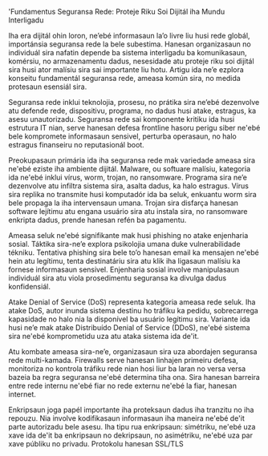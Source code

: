 'Fundamentus Seguransa Rede: Proteje Riku Soi Dijitál iha Mundu Interligadu

Iha era dijitál ohin loron, ne’ebé informasaun la’o livre liu husi rede globál, importánsia seguransa rede la bele subestima. Hanesan organizasaun no individuál sira nafatin depende ba sistema interligadu ba komunikasaun, komérsiu, no armazenamentu dadus, nesesidade atu proteje riku soi dijitál sira husi ator malísiu sira sai importante liu hotu. Artigu ida ne’e ezplora konseitu fundamentál seguransa rede, ameasa komún sira, no medida protesaun esensiál sira.

Seguransa rede inklui teknolojia, prosesu, no prátika sira ne’ebé dezenvolve atu defende rede, dispositivu, programa, no dadus husi atake, estragus, ka asesu unautorizadu. Seguransa rede sai komponente kritiku ida husi estrutura IT nian, serve hanesan defesa frontline hasoru perigu siber ne'ebé bele kompromete informasaun sensivel, perturba operasaun, no halo estragus finanseiru no reputasionál boot.

Preokupasaun primária ida iha seguransa rede mak variedade ameasa sira ne'ebé eziste iha ambiente dijitál. Malware, ou softuare malísiu, kategoria ida ne'ebé inklui vírus, worm, trojan, no ransomware. Programa sira ne’e dezenvolve atu infiltra sistema sira, asalta dadus, ka halo estragus. Vírus sira replika no transmite husi komputadór ida ba seluk, enkuantu worm sira bele propaga la iha intervensaun umana. Trojan sira disfarça hanesan software lejítimu atu engana usuário sira atu instala sira, no ransomware enkripta dadus, prende hanesan refén ba pagamentu.

Ameasa seluk ne'ebé signifikante mak husi phishing no atake enjenharia sosial. Táktika sira-ne’e explora psikolojia umana duke vulnerabilidade tékniku. Tentativa phishing sira bele to’o hanesan email ka mensajen ne'ebé hein atu legítimu, tenta destinatáriu sira atu klik iha ligasaun malísiu ka fornese informasaun sensivel. Enjenharia sosial involve manipulasaun individuál sira atu viola prosedimentu seguransa ka divulga dadus konfidensiál.

Atake Denial of Service (DoS) representa kategoria ameasa rede seluk. Iha atake DoS, autor inunda sistema destinu ho tráfiku ka pedidu, sobrecarrega kapasidade no halo nia la disponível ba usuário legítimu sira. Variante ida husi ne’e mak atake Distribuído Denial of Service (DDoS), ne'ebé sistema sira ne'ebé komprometidu uza atu ataka sistema ida de'it.

Atu kombate ameasa sira-ne’e, organizasaun sira uza abordajen seguransa rede multi-kamada. Firewalls serve hanesan linhajen primeiru defesa, monitoriza no kontrola tráfiku rede nian hosi liur ba laran no versa versa bazeia ba regra seguransa ne'ebé determina tiha ona. Sira hanesan barreira entre rede internu ne'ebé fiar no rede externu ne'ebé la fiar, hanesan internet.

Enkripsaun joga papél importante iha proteksaun dadus iha tranzitu no iha repouzu. Nia involve kodifikasaun informasaun iha maneira ne'ebé de'it parte autorizadu bele asesu. Iha tipu rua enkripsaun: simétriku, ne'ebé uza xave ida de'it ba enkripsaun no dekripsaun, no asimétriku, ne'ebé uza par xave públiku no privadu. Protokolu hanesan SSL/TLS